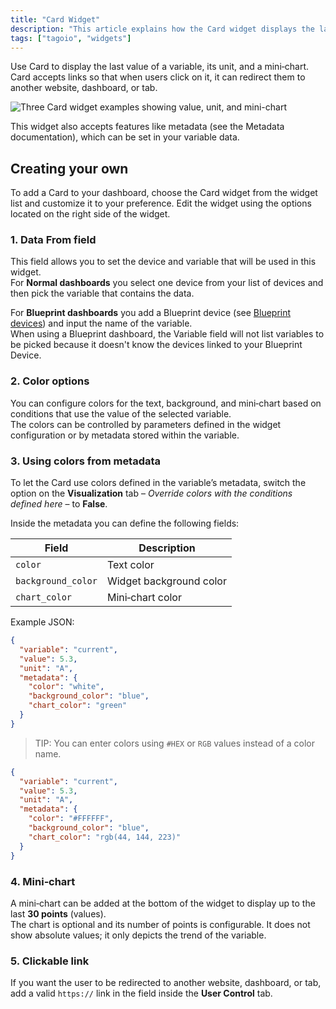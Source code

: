 ```yaml
---
title: "Card Widget"
description: "This article explains how the Card widget displays the latest value of a variable with its unit and a mini-chart, and how to add and customize the Card widget on a dashboard. It also notes that the widget supports variable metadata."
tags: ["tagoio", "widgets"]
---
```

Use Card to display the last value of a variable, its unit, and a mini‑chart. Card accepts links so that when users click on it, it can redirect them to another website, dashboard, or tab.

![Three Card widget examples showing value, unit, and mini-chart](/docs_imagem/tagoio/card-widget-2.gif)

This widget also accepts features like metadata (see the Metadata documentation), which can be set in your variable data.

## Creating your own

To add a Card to your dashboard, choose the Card widget from the widget list and customize it to your preference. Edit the widget using the options located on the right side of the widget.

### 1. Data From field

This field allows you to set the device and variable that will be used in this widget.  
For **Normal dashboards** you select one device from your list of devices and then pick the variable that contains the data.

For **Blueprint dashboards** you add a Blueprint device (see [Blueprint devices](/tagoio/devices/blueprint-devices-entities.md)) and input the name of the variable.  
When using a Blueprint dashboard, the Variable field will not list variables to be picked because it doesn't know the devices linked to your Blueprint Device.


### 2. Color options

You can configure colors for the text, background, and mini‑chart based on conditions that use the value of the selected variable.  
The colors can be controlled by parameters defined in the widget configuration or by metadata stored within the variable.

### 3. Using colors from metadata

To let the Card use colors defined in the variable’s metadata, switch the option on the **Visualization** tab – _Override colors with the conditions defined here_ – to **False**.

Inside the metadata you can define the following fields:

| Field | Description |
|-------|-------------|
| `color` | Text color |
| `background_color` | Widget background color |
| `chart_color` | Mini‑chart color |

Example JSON:

```json
{
  "variable": "current",
  "value": 5.3,
  "unit": "A",
  "metadata": {
    "color": "white",
    "background_color": "blue",
    "chart_color": "green"
  }
}
```

> TIP: You can enter colors using `#HEX` or `RGB` values instead of a color name.

```json
{
  "variable": "current",
  "value": 5.3,
  "unit": "A",
  "metadata": {
    "color": "#FFFFFF",
    "background_color": "blue",
    "chart_color": "rgb(44, 144, 223)"
  }
}
```

### 4. Mini‑chart

A mini‑chart can be added at the bottom of the widget to display up to the last **30 points** (values).  
The chart is optional and its number of points is configurable. It does not show absolute values; it only depicts the trend of the variable.

### 5. Clickable link

If you want the user to be redirected to another website, dashboard, or tab, add a valid `https://` link in the field inside the **User Control** tab.